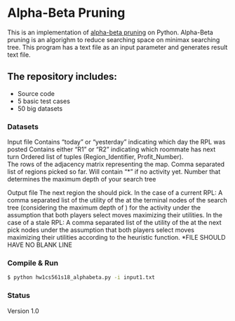 # Alpha-Beta Pruning
This is an implementation of [alpha-beta pruning](https://en.wikipedia.org/wiki/Alpha%E2%80%93beta_pruning) on Python. Alpha-Beta pruning is an algorighm to reduce searching space on minimax searching tree. This program has a text file as an input parameter and generates result text file.


## The repository includes:
* Source code
* 5 basic test cases
* 50 big datasets

### Datasets

Input file
<DAY>
Contains “today” or “yesterday” indicating which day the RPL was posted 
<PLAYER>
Contains either “R1” or “R2” indicating which roommate has next turn
<REGION PROFITABILITY LIST> 
Ordered list of tuples (Region_Identifier, Profit_Number).  
<ADJACENCY MATRIX ROWS> 
The rows of the adjacency matrix representing the map.
<REGIONS PICKED SO FAR> 
Comma separated list of regions picked so far. Will contain “*” if no activity yet.
<MAX DEPTH> 
Number that determines the maximum depth of your search tree 
  
Output file
<NEXT REGION TO PICK> 
The next region the <PLAYER> should pick.
<UTILITY VALUE LIST>
In the case of a current RPL: A comma separated list of the utility of the <PLAYER> at the terminal nodes of the search tree (considering the maximum depth of <MAX DEPTH>) for the activity under the assumption that both players select moves maximizing their utilities.
In the case of a stale RPL: 
A comma separated list of the utility of the <PLAYER> at the next pick nodes under the assumption that both players select moves maximizing their utilities according to the heuristic function.
*FILE SHOULD HAVE NO BLANK LINE

### Compile & Run

```bash
$ python hw1cs561s18_alphabeta.py -i input1.txt
```

### Status

Version 1.0

